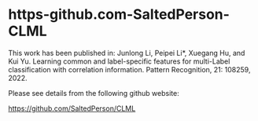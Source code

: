 # https-github.com-SaltedPerson-CLML
This work has been published in: 
Junlong Li, Peipei Li*, Xuegang Hu, and Kui Yu. Learning common and label-specific features for multi-Label classification with correlation information. Pattern Recognition, 21: 108259, 2022.


Please see details from the following github website:

https://github.com/SaltedPerson/CLML
